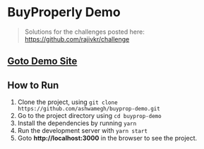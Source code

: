 # BuyProperly Demo

> Solutions for the challenges posted here: https://github.com/rajivkr/challenge

## [Goto Demo Site](https://ashwamegh.github.io/buyprop-demo/)

## How to Run
1. Clone the project, using `git clone https://github.com/ashwamegh/buyprop-demo.git`
2. Go to the project directory using `cd buyprop-demo`
3. Install the dependencies by running `yarn`
4. Run the development server with `yarn start`
5. Goto __http://localhost:3000__ in the browser to see the project.